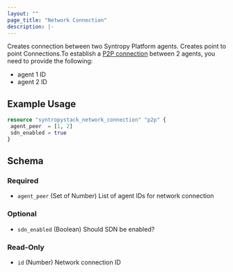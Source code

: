 ```yaml
---
layout: ""
page_title: "Network Connection"
description: |-
---
```


Creates connection between two Syntropy Platform agents.
Creates point to point Connections.To establish a [P2P connection](https://docs.syntropystack.com/docs/network-as-code-topologies#creating-complex-topologies) between 2 agents, you need to provide the following:

- agent 1 ID
- agent 2 ID

## Example Usage
 ```terraform
resource "syntropystack_network_connection" "p2p" {
  agent_peer  = [1, 2]
  sdn_enabled = true
}
```

 <!-- schema generated by tfplugindocs -->
## Schema

### Required

- `agent_peer` (Set of Number) List of agent IDs for network connection

### Optional

- `sdn_enabled` (Boolean) Should SDN be enabled?

### Read-Only

- `id` (Number) Network connection ID

